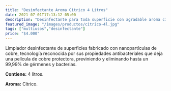 ```yaml
---
title: "Desinfectante Aroma Citrico 4 Litros"
date: 2021-07-01T17:13:12-05:00
description: "Desinfectante para toda superficie con agradable aroma cítrico, de venta en Aslimp, Iquique, Chile"
featured_image: "/images/productos/citrico-4l.jpg"
tags: ["multiusos","desinfectante"]
price: "$4.000"
---
```

Limpiador desinfectante de superficies fabricado con nanopartículas de cobre, tecnología reconocida por sus propiedades antibacteriales que deja una película de cobre protectora, previniendo y eliminando hasta un 99,99% de gérmenes y bacterias.

**Contiene:** 4 litros.

**Aroma:** Cítrico.